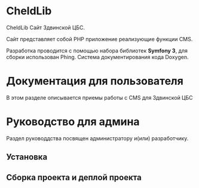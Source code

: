 CheldLib
========

CheldLib Сайт Здвинской ЦБС.

Сайт представляет собой PHP приложение реализующие функции CMS. 

Разработка проводится с помощью набора библиотек **Symfony 3**, для  
сборки использован Phing. Система документирования кода Doxygen.

Документация для пользователя 
=============================
В этом разделе описывается приемы работы с CMS для Здвинской ЦБС

Руководство для админа
======================
Раздел руководдства посвящен администратору и(или) разработчику.

Установка
---------

Сборка проекта и деплой проекта
--------------

